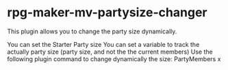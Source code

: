 # rpg-maker-mv-partysize-changer
This plugin allows you to change the party size dynamically.

You can set the Starter Party size
You can set a variable to track the actually party size (party size, and not the the current members)
Use the following plugin command to change dynamically the size: PartyMembers x 

